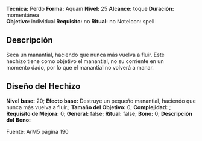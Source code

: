 
**Técnica:** Perdo
**Forma:** Aquam
**Nivel:** 25
**Alcance:** toque 
**Duración:** momentánea  
**Objetivo:** individual
**Requisito:** no
**Ritual:** no
NoteIcon: spell




## Descripción 
<p>Seca un manantial, haciendo que nunca más vuelva a fluir. Este hechizo tiene como objetivo el manantial, no su corriente en un momento dado, por lo que el manantial no volverá a manar.</p>

## Diseño del Hechizo 

**Nivel base:** 20; **Efecto base:** Destruye un pequeño manantial, haciendo que nunca más vuelva a fluir.;  **Tamaño del **Objetivo:**** 0; **Complejidad:** ; **Requisito de Mejora:** 0; **General:** false; **Ritual:** false; **Bono:** 0; **Descripción del** **Bono:** 

Fuente: ArM5 página 190